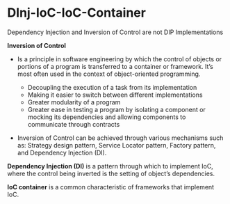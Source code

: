# DInj-IoC-IoC-Container
Dependency Injection and Inversion of Control are not DIP Implementations

**Inversion of Control** 

  - Is a principle in software engineering by which the control of objects or portions of a program is transferred to a container or framework. It’s most often used in the context of object-oriented programming.

    - Decoupling the execution of a task from its implementation
    - Making it easier to switch between different implementations
    - Greater modularity of a program
    - Greater ease in testing a program by isolating a component or mocking its dependencies and allowing components to communicate through contracts

  - Inversion of Control can be achieved through various mechanisms such as: Strategy design pattern, Service Locator pattern, Factory pattern, and Dependency Injection (DI).
  
**Dependency Injection (DI)** is a pattern through which to implement IoC, where the control being inverted is the setting of object’s dependencies.

**IoC container** is a common characteristic of frameworks that implement IoC.
